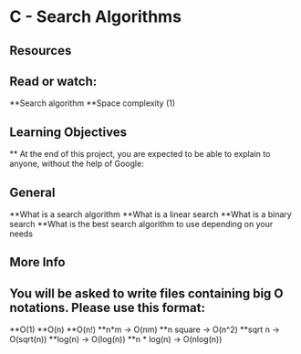 # C - Search Algorithms

## Resources
## Read or watch:

**Search algorithm
**Space complexity (1)

## Learning Objectives
   ** At the end of this project, you are expected to be able to explain to anyone, without the help of Google:

## General
**What is a search algorithm
**What is a linear search
**What is a binary search
**What is the best search algorithm to use depending on your needs

## More Info
## You will be asked to write files containing big O notations. Please use this format:

**O(1)
**O(n)
**O(n!)
**n*m -> O(nm)
**n square -> O(n^2)
**sqrt n -> O(sqrt(n))
**log(n) -> O(log(n))
**n * log(n) -> O(nlog(n))
